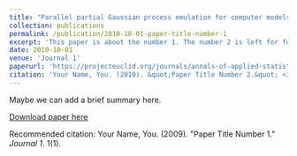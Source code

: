 ```yaml
---
title: "Parallel partial Gaussian process emulation for computer models with massive output"
collection: publications
permalink: /publication/2010-10-01-paper-title-number-1
excerpt: 'This paper is about the number 1. The number 2 is left for future work.'
date: 2010-10-01
venue: 'Journal 1'
paperurl: 'https://projecteuclid.org/journals/annals-of-applied-statistics/volume-10/issue-3/Parallel-partial-Gaussian-process-emulation-for-computer-models-with-massive/10.1214/16-AOAS934.full'
citation: 'Your Name, You. (2010). &quot;Paper Title Number 2.&quot; <i>Journal 1</i>. 1(1).'
---
```

Maybe we can add a brief summary here.

[Download paper here](https://projecteuclid.org/journals/annals-of-applied-statistics/volume-10/issue-3/Parallel-partial-Gaussian-process-emulation-for-computer-models-with-massive/10.1214/16-AOAS934.full)

Recommended citation: Your Name, You. (2009). "Paper Title Number 1." <i>Journal 1</i>. 1(1).